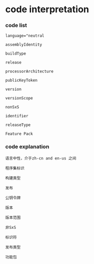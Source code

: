 # code interpretation

### code list

    language="neutral

    assemblyIdentity

    buildType

    release

    processorArchitecture

    publicKeyToken

    version

    versionScope

    nonSxS

    identifier

    releaseType

    Feature Pack

### code explanation

    语言中性，介于zh-cn and en-us 之间

    程序集标识

    构建类型

    发布

    公钥令牌

    版本

    版本范围

    非SxS

    标识符

    发布类型

    功能包
